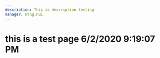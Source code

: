 ```yaml
---
description: This is description testing
manager: Wang.Hui
---
```

# this is a test page 6/2/2020 9:19:07 PM